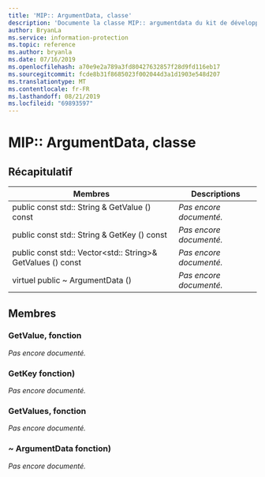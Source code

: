 ```yaml
---
title: 'MIP:: ArgumentData, classe'
description: 'Documente la classe MIP:: argumentdata du kit de développement logiciel (SDK) Microsoft Information Protection (MIP).'
author: BryanLa
ms.service: information-protection
ms.topic: reference
ms.author: bryanla
ms.date: 07/16/2019
ms.openlocfilehash: a70e9e2a789a3fd80427632857f28d9fd116eb17
ms.sourcegitcommit: fcde8b31f8685023f002044d3a1d1903e548d207
ms.translationtype: MT
ms.contentlocale: fr-FR
ms.lasthandoff: 08/21/2019
ms.locfileid: "69893597"
---
```

# <a name="class-mipargumentdata"></a>MIP:: ArgumentData, classe 
  
## <a name="summary"></a>Récapitulatif
 Membres                        | Descriptions                                
--------------------------------|---------------------------------------------
public const std:: String & GetValue () const  | _Pas encore documenté._
public const std:: String & GetKey () const  | _Pas encore documenté._
public const std:: Vector\<std:: String\>& GetValues () const  | _Pas encore documenté._
virtuel public ~ ArgumentData ()  | _Pas encore documenté._
  
## <a name="members"></a>Membres
  
### <a name="getvalue-function"></a>GetValue, fonction
_Pas encore documenté._

  
### <a name="getkey-function"></a>GetKey fonction)
_Pas encore documenté._

  
### <a name="getvalues-function"></a>GetValues, fonction
_Pas encore documenté._

  
### <a name="argumentdata-function"></a>~ ArgumentData fonction)
_Pas encore documenté._
